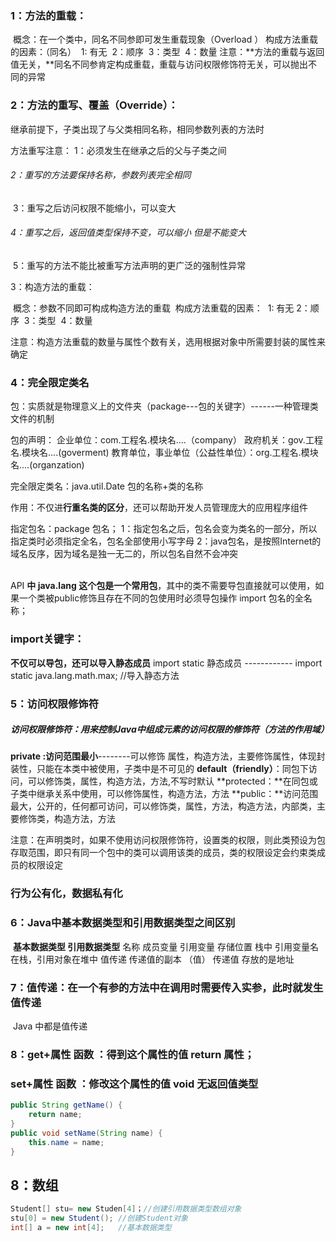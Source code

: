 ### 1：方法的重载：

​	概念：在一个类中，同名不同参即可发生重载现象（Overload   ）
​	构成方法重载的因素：（同名）
​		1:  有无
​		2：顺序
​		3：类型
​		4：数量
注意：**方法的重载与返回值无关，**同名不同参肯定构成重载，重载与访问权限修饰符无关，可以抛出不同的异常

### 2：方法的重写、覆盖（Override）：

继承前提下，子类出现了与父类相同名称，相同参数列表的方法时

方法重写注意：
	1：必须发生在继承之后的父与子类之间

###### 	2：重写的方法要保持名称，参数列表完全相同

​	3：重写之后访问权限不能缩小，可以变大

###### 	4：重写之后，返回值类型保持不变，可以缩小  但是不能变大

​	5：重写的方法不能比被重写方法声明的更广泛的强制性异常

3：构造方法的重载：

​		概念：参数不同即可构成构造方法的重载
​		构成方法重载的因素：
​		1:  有无
​		2：顺序
​		3：类型
​		4：数量

​	注意：构造方法重载的数量与属性个数有关，选用根据对象中所需要封装的属性来确定



### 4：完全限定类名

包：实质就是物理意义上的文件夹（package---包的关键字）------一种管理类文件的机制

包的声明：
	企业单位：com.工程名.模块名....（company）
	政府机关：gov.工程名.模块名....(goverment)
	教育单位，事业单位（公益性单位）：org.工程名.模块名....(organzation)

完全限定类名：java.util.Date   包的名称+类的名称

作用：不仅进**行重名类的区分**，还可以帮助开发人员管理庞大的应用程序组件

指定包名：package  包名；
1：指定包名之后，包名会变为类名的一部分，所以指定类时必须指定全名，包名全部使用小写字母
2：java包名，是按照Internet的域名反序，因为域名是独一无二的，所以包名自然不会冲突

​	
API **中 java.lang 这个包是一个常用包**，其中的类不需要导包直接就可以使用，如果一个类被public修饰且存在不同的包使用时必须导包操作
import 包名的全名称；

### import关键字：

**不仅可以导包，还可以导入静态成员**
import static 静态成员  ------------ import static java.lang.math.max;   //导入静态方法



### 5：访问权限修饰符

##### 访问权限修饰符：用来控制Java中组成元素的访问权限的修饰符（方法的作用域）

**private :访问范围最小**--------可以修饰  属性，构造方法，主要修饰属性，体现封装性，只能在本类中被使用，子类中是不可见的
**default（friendly）**：同包下访问，可以修饰类，属性，构造方法，方法,不写时默认
**protected：**在同包或子类中继承关系中使用，可以修饰属性，构造方法，方法
**public：**访问范围最大，公开的，任何都可访问，可以修饰类，属性，方法，构造方法，内部类，主要修饰类，构造方法，方法

注意：在声明类时，如果不使用访问权限修饰符，设置类的权限，则此类预设为包存取范围，即只有同一个包中的类可以调用该类的成员，类的权限设定会约束类成员的权限设定	

### 行为公有化，数据私有化

### 6：Java中基本数据类型和引用数据类型之间区别

​		**基本数据类型                                 引用数据类型**
名称		成员变量					       引用变量
存储位置	栈中                                                引用变量名在栈，引用对象在堆中
值传递	传递值的副本  （值）                     传递值 存放的是地址

### 7：值传递：在一个有参的方法中在调用时需要传入实参，此时就发生值传递

​	Java 中都是值传递



### 8：get+属性 函数 ：得到这个属性的值   return 属性；

###            set+属性 函数 ：修改这个属性的值    void  无返回值类型

```java
public String getName() {
	return name;
}
public void setName(String name) {
	this.name = name;
}
```



## 8：数组

```java
Student[] stu= new Studen[4]；//创建引用数据类型数组对象
stu[0] = new Student();	//创建Student对象
int[] a = new int[4];	//基本数据类型
```







